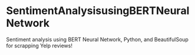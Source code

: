 # SentimentAnalysisusingBERTNeuralNetwork
Sentiment analysis using BERT Neural Network, Python, and BeautifulSoup for scrapping Yelp reviews!
